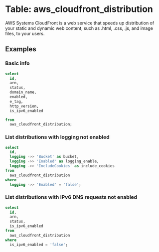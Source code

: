 # Table: aws_cloudfront_distribution

AWS Systems CloudFront is a web service that speeds up distribution of your static and dynamic web content, such as .html, .css, .js, and image files, to your users.

## Examples

### Basic info

```sql
select
  id,
  arn,
  status,
  domain_name,
  enabled,
  e_tag,
  http_version,
  is_ipv6_enabled

from
  aws_cloudfront_distribution;
```


### List distributions with logging not enabled

```sql
select
  id,
  logging ->> 'Bucket' as bucket,
  logging ->> 'Enabled' as logging_enable,
  logging ->> 'IncludeCookies' as include_cookies
from
  aws_cloudfront_distribution
where
  logging ->> 'Enabled' = 'false';
```


### List distributions with IPv6 DNS requests not enabled

```sql
select
  id,
  arn,
  status,
  is_ipv6_enabled
from
  aws_cloudfront_distribution
where
  is_ipv6_enabled = 'false';
```